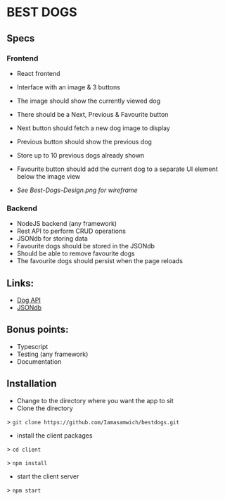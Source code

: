 # BEST DOGS

## Specs

### Frontend

* React frontend
* Interface with an image & 3 buttons
* The image should show the currently viewed dog
* There should be a Next, Previous & Favourite button
* Next button should fetch a new dog image to display
* Previous button should show the previous dog
* Store up to 10 previous dogs already shown
* Favourite button should add the current dog to a separate UI element below the image view

* *See Best-Dogs-Design.png for wireframe*

### Backend

* NodeJS backend (any framework)
* Rest API to perform CRUD operations
* JSONdb for storing data
* Favourite dogs should be stored in the JSONdb
* Should be able to remove favourite dogs
* The favourite dogs should persist when the page reloads

## Links:

* [Dog API](https://github.com/public-apis/public-apis#animals)
* [JSONdb](https://www.npmjs.com/package/node-json-db)

## Bonus points:

* Typescript
* Testing (any framework)
* Documentation

## Installation

* Change to the directory where you want the app to sit
* Clone the directory

\> `git clone https://github.com/Iamasamwich/bestdogs.git`

* install the client packages

\> `cd client`

\> `npm install`

* start the client server

\> `npm start`


